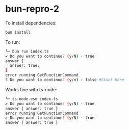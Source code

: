 # bun-repro-2

To install dependencies:

```bash
bun install
```

To run:

```bash
╰─ bun run index.ts
✔ Do you want to continue? (y/N) · true
answer {
  answer: true,
}
error running GetFunctionCommand
? Do you want to continue? (y/n) › false #Stuck here
```


Works fine with ts-node:

```bash
╰─ ts-node-esm index.ts
✔ Do you want to continue? (y/N) · true
answer { answer: true }
error running GetFunctionCommand
✔ Do you want to continue? (y/N) · true
answer { answer: true }
```
